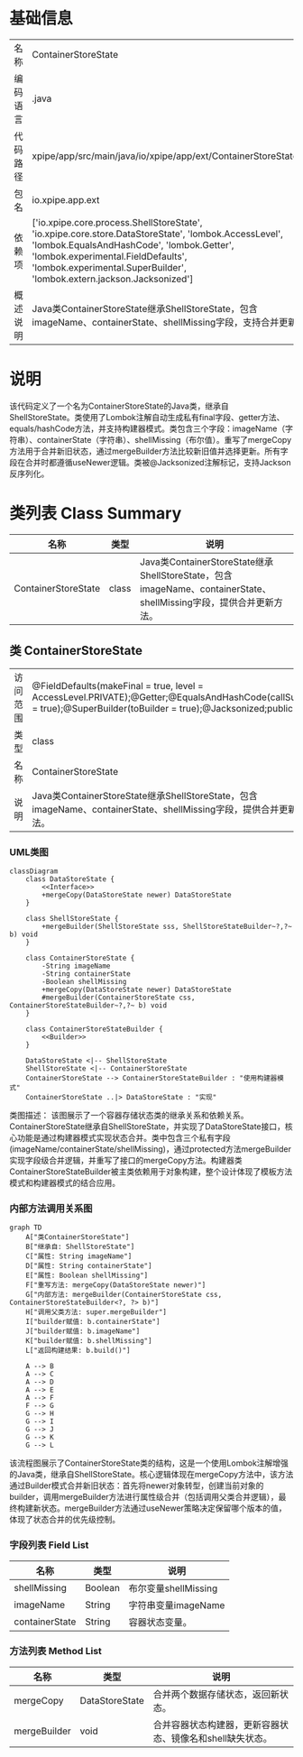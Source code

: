 # 基础信息

|      |      |
|------|------|
| 名称 | ContainerStoreState |
| 编码语言 | .java |
| 代码路径 | xpipe/app/src/main/java/io/xpipe/app/ext/ContainerStoreState.java |
| 包名 | io.xpipe.app.ext |
| 依赖项 | ['io.xpipe.core.process.ShellStoreState', 'io.xpipe.core.store.DataStoreState', 'lombok.AccessLevel', 'lombok.EqualsAndHashCode', 'lombok.Getter', 'lombok.experimental.FieldDefaults', 'lombok.experimental.SuperBuilder', 'lombok.extern.jackson.Jacksonized'] |
| 概述说明 | Java类ContainerStoreState继承ShellStoreState，包含imageName、containerState、shellMissing字段，支持合并更新。 |

# 说明

该代码定义了一个名为ContainerStoreState的Java类，继承自ShellStoreState。类使用了Lombok注解自动生成私有final字段、getter方法、equals/hashCode方法，并支持构建器模式。类包含三个字段：imageName（字符串）、containerState（字符串）、shellMissing（布尔值）。重写了mergeCopy方法用于合并新旧状态，通过mergeBuilder方法比较新旧值并选择更新。所有字段在合并时都遵循useNewer逻辑。类被@Jacksonized注解标记，支持Jackson反序列化。

# 类列表 Class Summary

| 名称   | 类型  | 说明 |
|-------|------|-------------|
| ContainerStoreState | class | Java类ContainerStoreState继承ShellStoreState，包含imageName、containerState、shellMissing字段，提供合并更新方法。 |



## 类 ContainerStoreState

|      |      |
|------|------|
| 访问范围 | @FieldDefaults(makeFinal = true, level = AccessLevel.PRIVATE);@Getter;@EqualsAndHashCode(callSuper = true);@SuperBuilder(toBuilder = true);@Jacksonized;public |
| 类型 | class |
| 名称 | ContainerStoreState |
| 说明 | Java类ContainerStoreState继承ShellStoreState，包含imageName、containerState、shellMissing字段，提供合并更新方法。 |


### UML类图

```mermaid
classDiagram
    class DataStoreState {
        <<Interface>>
        +mergeCopy(DataStoreState newer) DataStoreState
    }

    class ShellStoreState {
        +mergeBuilder(ShellStoreState sss, ShellStoreStateBuilder~?,?~ b) void
    }

    class ContainerStoreState {
        -String imageName
        -String containerState
        -Boolean shellMissing
        +mergeCopy(DataStoreState newer) DataStoreState
        #mergeBuilder(ContainerStoreState css, ContainerStoreStateBuilder~?,?~ b) void
    }

    class ContainerStoreStateBuilder {
        <<Builder>>
    }

    DataStoreState <|-- ShellStoreState
    ShellStoreState <|-- ContainerStoreState
    ContainerStoreState --> ContainerStoreStateBuilder : "使用构建器模式"
    ContainerStoreState ..|> DataStoreState : "实现"
```

类图描述：
该图展示了一个容器存储状态类的继承关系和依赖关系。ContainerStoreState继承自ShellStoreState，并实现了DataStoreState接口，核心功能是通过构建器模式实现状态合并。类中包含三个私有字段(imageName/containerState/shellMissing)，通过protected方法mergeBuilder实现字段级合并逻辑，并重写了接口的mergeCopy方法。构建器类ContainerStoreStateBuilder被主类依赖用于对象构建，整个设计体现了模板方法模式和构建器模式的结合应用。


### 内部方法调用关系图

```mermaid
graph TD
    A["类ContainerStoreState"]
    B["继承自: ShellStoreState"]
    C["属性: String imageName"]
    D["属性: String containerState"]
    E["属性: Boolean shellMissing"]
    F["重写方法: mergeCopy(DataStoreState newer)"]
    G["内部方法: mergeBuilder(ContainerStoreState css, ContainerStoreStateBuilder<?, ?> b)"]
    H["调用父类方法: super.mergeBuilder"]
    I["builder赋值: b.containerState"]
    J["builder赋值: b.imageName"]
    K["builder赋值: b.shellMissing"]
    L["返回构建结果: b.build()"]

    A --> B
    A --> C
    A --> D
    A --> E
    A --> F
    F --> G
    G --> H
    G --> I
    G --> J
    G --> K
    G --> L
```

该流程图展示了ContainerStoreState类的结构，这是一个使用Lombok注解增强的Java类，继承自ShellStoreState。核心逻辑体现在mergeCopy方法中，该方法通过Builder模式合并新旧状态：首先将newer对象转型，创建当前对象的builder，调用mergeBuilder方法进行属性级合并（包括调用父类合并逻辑），最终构建新状态。mergeBuilder方法通过useNewer策略决定保留哪个版本的值，体现了状态合并的优先级控制。

### 字段列表 Field List

| 名称  | 类型  | 说明 |
|-------|-------|------|
| shellMissing | Boolean | 布尔变量shellMissing |
| imageName | String | 字符串变量imageName |
| containerState | String | 容器状态变量。 |

### 方法列表 Method List

| 名称  | 类型  | 说明 |
|-------|-------|------|
| mergeCopy | DataStoreState | 合并两个数据存储状态，返回新状态。 |
| mergeBuilder | void | 合并容器状态构建器，更新容器状态、镜像名和shell缺失状态。 |




